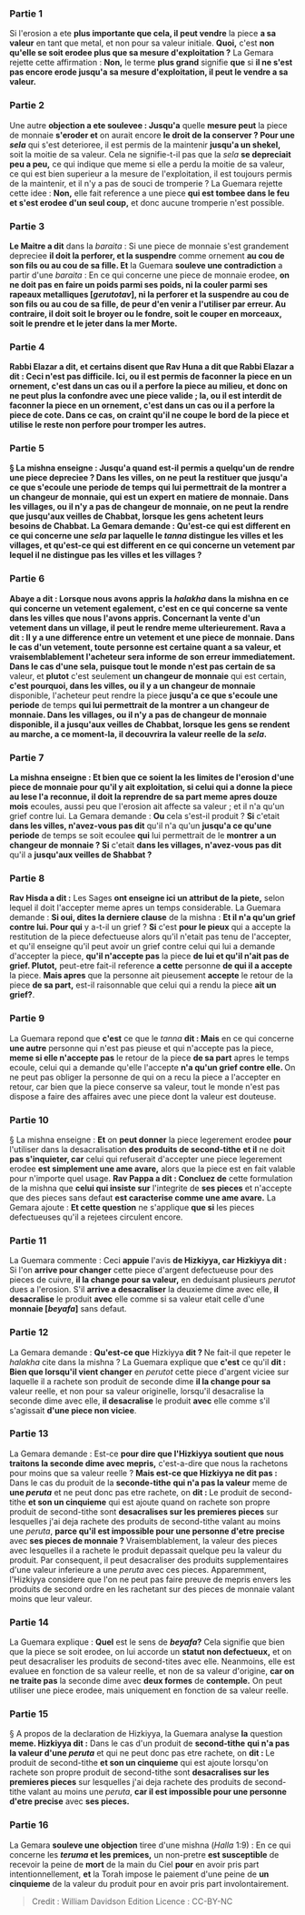 
### Partie 1
Si l'erosion a ete <b>plus importante que cela, il peut vendre</b> la piece <b>a sa valeur</b> en tant que metal, et non pour sa valeur initiale. <b>Quoi,</b> c'est <b>non qu'elle se soit erodee plus que sa mesure d'exploitation ?</b> La Gemara rejette cette affirmation : <b>Non,</b> le terme <b>plus grand</b> signifie <b>que</b> si <b>il ne s'est pas encore erode jusqu'a sa mesure d'exploitation, il peut le vendre a sa valeur.</b>

### Partie 2
Une autre <b>objection a ete soulevee : Jusqu'a</b> quelle <b>mesure peut</b> la piece de monnaie <b>s'eroder et</b> on aurait encore <b>le droit de la conserver ? Pour une <i>sela</i></b> qui s'est deterioree, il est permis de la maintenir <b>jusqu'a un shekel,</b> soit la moitie de sa valeur. Cela ne signifie-t-il pas que</b> la <i>sela</i> <b>se depreciait peu a peu,</b> ce qui indique que meme si elle a perdu la moitie de sa valeur, ce qui est bien superieur a la mesure de l'exploitation, il est toujours permis de la maintenir, et il n'y a pas de souci de tromperie ? La Guemara rejette cette idee : <b>Non,</b> elle fait reference a une piece <b>qui est tombee dans le feu et s'est erodee d'un seul coup,</b> et donc aucune tromperie n'est possible.

### Partie 3
<b>Le Maitre a dit</b> dans la <i>baraita</i> : Si une piece de monnaie s'est grandement depreciee <b>il doit la perforer, et la suspendre</b> comme ornement <b>au cou de son fils ou au cou de sa fille. Et</b> la Guemara <b>souleve une contradiction</b> a partir d'une <i>baraita</i> : En ce qui concerne une piece de monnaie erodee, <b>on ne doit pas en faire un poids parmi ses poids, ni la couler parmi ses <b>rapeaux metalliques [<i>gerutotav</i>], ni la perforer et la suspendre au cou de son fils ou au cou de sa fille,</b> de peur d'en venir a l'utiliser par erreur. <b>Au contraire,</b> il doit <b>soit le broyer</b> <b>ou le fondre</b>, <b>soit le couper</b> en morceaux, <b>soit le prendre</b> et le jeter <b>dans la mer Morte.</b>

### Partie 4
<b>Rabbi Elazar a dit, et certains disent que Rav Huna</b> a dit que <b>Rabbi Elazar a dit :</b> Ceci n'est <b>pas difficile. Ici,</b> ou il est permis de faconner la piece en un ornement, c'est dans un cas ou il a perfore la piece <b>au milieu,</b> et donc on ne peut plus la confondre avec une piece valide ; <b>la,</b> ou il est interdit de faconner la piece en un ornement, c'est dans un cas ou il a perfore la piece <b>de cote. </b> Dans ce cas, on craint qu'il ne coupe le bord de la piece et utilise le reste non perfore pour tromper les autres.

### Partie 5
§ La mishna enseigne : <b>Jusqu'a quand</b> est-il <b>permis</b> a quelqu'un de <b>rendre</b> une piece depreciee ? <b>Dans les villes,</b> on ne peut la restituer que <b>jusqu'a ce que s'ecoule une periode</b> de temps <b>qui</b> lui permettrait de la <b>montrer</b> <b>a un changeur de monnaie,</b> qui est un expert en matiere de monnaie. <b>Dans les villages,</b> ou il n'y a pas de changeur de monnaie, on ne peut la rendre que <b>jusqu'aux veilles de Chabbat,</b> lorsque les gens achetent leurs besoins de Chabbat. La Gemara demande : <b>Qu'est-ce qui est different en ce qui concerne une <i>sela</i> par laquelle</b> le <i>tanna</i> <b>distingue</b> les villes et les villages, <b>et qu'est-ce qui est different en ce qui concerne un vetement par lequel il ne distingue pas</b> les villes et les villages ?

### Partie 6
<b>Abaye a dit : Lorsque nous avons appris</b> la <i>halakha</i> dans <b>la mishna en ce qui concerne un vetement egalement,</b> c'est <b>en ce qui concerne</b> sa vente dans <b>les villes</b> que <b>nous l'avons appris</b>. Concernant la vente d'un vetement dans un village, il peut le rendre meme ulterieurement. <b>Rava a dit :</b> Il y a une difference entre un vetement et une piece de monnaie. Dans le cas d'un <b>vetement, toute personne est certaine quant a sa</b> valeur, et vraisemblablement l'acheteur sera informe de son erreur immediatement. Dans le cas d'une <b>sela</b>, puisque tout le monde n'est pas certain de sa</b> valeur, et <b>plutot</b> c'est seulement <b>un changeur de monnaie</b> qui est certain, <b>c'est pourquoi, dans les villes, ou il y a un changeur de monnaie</b> disponible, l'acheteur peut rendre la piece <b>jusqu'a ce que s'ecoule une periode</b> de temps <b>qui lui permettrait de la <b>montrer</b> <b>a un changeur de monnaie. Dans les villages, ou il n'y a pas de changeur de monnaie</b> disponible, il a <b>jusqu'aux veilles de Chabbat, lorsque</b> les gens <b>se rendent au marche,</b> a ce moment-la, il decouvrira la valeur reelle de la <i>sela</i>.

### Partie 7
La mishna enseigne : <b>Et</b> bien que ce soient la les limites de l'erosion d'une piece de monnaie pour qu'il y ait exploitation, <b>si</b> celui qui a donne la piece au lese l'a <b>reconnue, il doit la reprendre</b> de sa part meme apres douze mois</b> ecoules, aussi peu que l'erosion ait affecte sa valeur ; et il n'a qu'un grief contre lui. La Gemara demande : <b>Ou</b> cela s'est-il produit ? <b>Si</b> c'etait <b>dans les villes, n'avez-vous pas dit</b> qu'il n'a qu'un <b>jusqu'a ce qu'une periode</b> de temps se soit ecoulee <b>qui</b> lui permettrait de le <b>montrer</b> <b>a un changeur de monnaie ? Si</b> c'etait <b>dans les villages, n'avez-vous pas dit</b> qu'il a <b>jusqu'aux veilles de Shabbat ?</b>

### Partie 8
<b>Rav Hisda a dit :</b> Les Sages <b>ont enseigne ici un attribut de la piete,</b> selon lequel il doit l'accepter meme apres un temps considerable. La Guemara demande : <b>Si oui, dites la derniere clause</b> de la mishna : <b>Et il n'a qu'un grief contre lui. Pour qui</b> y a-t-il un grief ? <b>Si</b> c'est <b>pour le pieux</b> qui a accepte la restitution de la piece defectueuse alors qu'il n'etait pas tenu de l'accepter, et qu'il enseigne qu'il peut avoir un grief contre celui qui lui a demande d'accepter la piece, <b>qu'il n'accepte pas</b> la piece <b>de lui et qu'il n'ait pas de grief. Plutot,</b> peut-etre fait-il reference <b>a cette</b> personne <b>de qui il a accepte</b> la piece. <b>Mais apres</b> que la personne ait pieusement <b>accepte</b> le retour de la piece <b>de sa part,</b> est-il raisonnable que celui qui a rendu la piece <b>ait un grief?</b>.

### Partie 9
La Guemara repond que <b>c'est</b> ce que le <i>tanna</i> <b>dit : Mais</b> en ce qui concerne <b>une autre</b> personne qui n'est pas pieuse et qui n'accepte pas la piece, <b>meme si elle n'accepte pas</b> le retour de la piece <b>de sa part</b> apres le temps ecoule, celui qui a demande qu'elle l'accepte <b>n'a qu'un grief contre elle. </b> On ne peut pas obliger la personne de qui on a recu la piece a l'accepter en retour, car bien que la piece conserve sa valeur, tout le monde n'est pas dispose a faire des affaires avec une piece dont la valeur est douteuse.

### Partie 10
§ La mishna enseigne : <b>Et</b> on <b>peut donner</b> la piece legerement erodee <b>pour</b> l'utiliser dans la desacralisation <b>des produits de second-tithe</b> <b>et il</b> ne doit <b>pas s'inquieter, car</b> celui qui refuserait d'accepter une piece legerement erodee <b>est simplement une ame avare,</b> alors que la piece est en fait valable pour n'importe quel usage. <b>Rav Pappa a dit : Concluez de</b> cette formulation de la mishna que <b>celui qui insiste sur</b> l'integrite de <b>ses pieces</b> et n'accepte que des pieces sans defaut <b>est caracterise comme une ame avare.</b> La Gemara ajoute : <b>Et cette question</b> ne s'applique <b>que si</b> les pieces defectueuses qu'il a rejetees circulent encore.</b>

### Partie 11
La Guemara commente : Ceci <b>appuie</b> l'avis <b>de Hizkiyya, car Hizkiyya dit :</b> Si l'on <b>arrive pour changer</b> cette piece d'argent defectueuse pour des pieces de cuivre, <b>il la change pour sa valeur,</b> en deduisant plusieurs <i>perutot</i> dues a l'erosion. S'il <b>arrive a desacraliser</b> la deuxieme dime avec elle, <b>il desacralise</b> le produit <b>avec</b> elle comme si sa valeur etait celle d'une <b>monnaie [<i>beyafa</i>]</b> sans defaut.

### Partie 12
La Gemara demande : <b>Qu'est-ce que</b> Hizkiyya <b>dit ? </b> Ne fait-il que repeter le <i>halakha</i> cite dans la mishna ? La Guemara explique que <b>c'est</b> ce qu'il <b>dit : Bien que lorsqu'il vient changer</b> en <i>perutot</i> cette piece d'argent viciee sur laquelle il a rachete son produit de seconde dime <b>il la change pour sa</b> valeur reelle, et non pour sa valeur originelle, lorsqu'il desacralise</b> la seconde dime avec elle, <b>il desacralise</b> le produit <b>avec</b> elle comme s'il s'agissait <b>d'une piece non viciee</b>.

### Partie 13
La Gemara demande : Est-ce <b>pour dire que l'Hizkiyya soutient que nous traitons la seconde dime avec mepris,</b> c'est-a-dire que nous la rachetons pour moins que sa valeur reelle ? <b>Mais est-ce que Hizkiyya ne dit pas :</b> Dans le cas du produit de la <b>seconde-tithe</b> <b>qui n'a pas la valeur</b> meme de <b>une <i>peruta</i></b> et ne peut donc pas etre rachete, on <b>dit : </b> Le produit de second-tithe <b>et son un cinquieme</b> qui est ajoute quand on rachete son propre produit de second-tithe sont <b>desacralises sur les premieres pieces</b> sur lesquelles j'ai deja rachete des produits de second-tithe valant au moins une <i>peruta</i>, <b>parce qu'il est impossible pour une personne d'etre precise</b> avec <b>ses pieces de monnaie ? </b> Vraisemblablement, la valeur des pieces avec lesquelles il a rachete le produit depassait quelque peu la valeur du produit. Par consequent, il peut desacraliser des produits supplementaires d'une valeur inferieure a une <i>peruta</i> avec ces pieces. Apparemment, l'Hizkiyya considere que l'on ne peut pas faire preuve de mepris envers les produits de second ordre en les rachetant sur des pieces de monnaie valant moins que leur valeur.

### Partie 14
La Guemara explique : <b>Quel</b> est le sens de <b><i>beyafa</i>?</b> Cela signifie que bien que la piece se soit erodee, on lui accorde un <b>statut non defectueux,</b> et on peut desacraliser les produits de second-tites avec elle. Neanmoins, elle est evaluee en fonction de sa valeur reelle, et non de sa valeur d'origine, <b>car on ne traite pas</b> la seconde dime avec <b>deux formes</b> de <b>contemple.</b> On peut utiliser une piece erodee, mais uniquement en fonction de sa valeur reelle.

### Partie 15
§ A propos de la declaration de Hizkiyya, la Guemara analyse <b>la</b> question <b>meme. Hizkiyya dit :</b> Dans le cas d'un produit de <b>second-tithe</b> <b>qui n'a pas la valeur d'une <i>peruta</i></b> et qui ne peut donc pas etre rachete, on <b>dit : </b> Le produit de second-tithe <b>et son un cinquieme</b> qui est ajoute lorsqu'on rachete son propre produit de second-tithe sont <b>desacralises sur les premieres pieces</b> sur lesquelles j'ai deja rachete des produits de second-tithe valant au moins une <i>peruta</i>, <b>car il est impossible pour une personne d'etre precise</b> avec <b>ses pieces. </b>

### Partie 16
La Gemara <b>souleve une objection</b> tiree d'une mishna (<i>Halla</i> 1:9) : En ce qui concerne les <b><i>teruma</i> et les premices,</b> un non-pretre <b>est susceptible</b> de recevoir la peine de <b>mort</b> de la main du Ciel <b>pour</b> en avoir pris part</b> intentionnellement, <b>et</b> la Torah impose le paiement d'une peine de <b>un cinquieme</b> de la valeur du produit pour en avoir pris part involontairement.

>Credit : William Davidson Edition
>Licence : CC-BY-NC